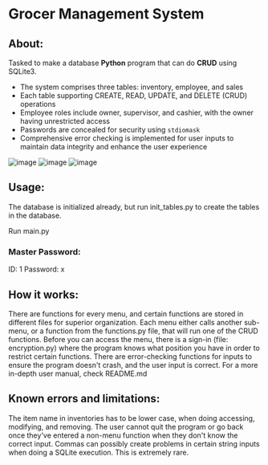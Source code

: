 # Grocer Management System

## About: 
Tasked to make a database **Python** program that can do **CRUD** using SQLite3. 
- The system comprises three tables: inventory, employee, and sales
- Each table supporting CREATE, READ, UPDATE, and DELETE (CRUD) operations
- Employee roles include owner, supervisor, and cashier, with the owner having unrestricted access
- Passwords are concealed for security using `stdiomask`
- Comprehensive error checking is implemented for user inputs to maintain data integrity and enhance the user experience

![image](https://github.com/DeZhaysun/lorisgrocer/assets/61562373/4853026e-a3da-4073-a201-2c8265be7d82)
![image](https://github.com/DeZhaysun/lorisgrocer/assets/61562373/4566078b-afa7-4486-8f26-d1a396fc5538)
![image](https://github.com/DeZhaysun/lorisgrocer/assets/61562373/0c1c9e81-511a-47fc-9fb1-b7c1b2ecb338)

## Usage:
The database is initialized already, but run init_tables.py to create the tables in the database.

Run main.py

### Master Password:
ID: 1
Password: x

## How it works:
There are functions for every menu, and certain functions are stored in different files for superior organization.
Each menu either calls another sub-menu, or a function from the functions.py file, that will run one of the CRUD functions.
Before you can access the menu, there is a sign-in (file: encryption.py) where the program knows what position you have in 
order to restrict certain functions.
There are error-checking functions for inputs to ensure the program doesn't crash, and the user input is correct.
For a more in-depth user manual, check README.md

## Known errors and limitations:
The item name in inventories has to be lower case, when doing accessing, modifying, and removing.
The user cannot quit the program or go back once they've entered a non-menu function when they 
don't know the correct input.
Commas can possibly create problems in certain string inputs when doing a SQLite execution. This is extremely rare.

